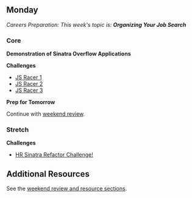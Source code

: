 ## Monday

_Careers Preparation: This week's topic is: **Organizing Your Job Search**_

### Core

**Demonstration of Sinatra Overflow Applications**

**Challenges**

- [JS Racer 1](../../../../javascript-racer-1-front-end-challenge)
- [JS Racer 2](../../../../javascript-racer-2-back-end-challenge)
- [JS Racer 3](../../../../javascript-racer-3-oojs-style-challenge)

**Prep for Tomorrow**

Continue with [weekend review](../week-5/weekend.md).

### Stretch

**Challenges**

- [HR Sinatra Refactor Challenge!](../../../../hr-sinatra-refactor-challenge)

## Additional Resources

See the [weekend review and resource sections](../week-5/weekend.md).

